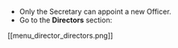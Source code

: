 * Only the Secretary can appoint a new Officer.
* Go to the **Directors** section:

[[menu_director_directors.png]]
